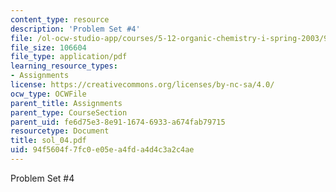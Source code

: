 ```yaml
---
content_type: resource
description: 'Problem Set #4'
file: /ol-ocw-studio-app/courses/5-12-organic-chemistry-i-spring-2003/94f5604f7fc0e05ea4fda4d4c3a2c4ae_sol_04.pdf
file_size: 106604
file_type: application/pdf
learning_resource_types:
- Assignments
license: https://creativecommons.org/licenses/by-nc-sa/4.0/
ocw_type: OCWFile
parent_title: Assignments
parent_type: CourseSection
parent_uid: fe6d75e3-8e91-1674-6933-a674fab79715
resourcetype: Document
title: sol_04.pdf
uid: 94f5604f-7fc0-e05e-a4fd-a4d4c3a2c4ae
---
```

Problem Set #4